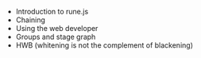 - Introduction to rune.js
- Chaining
- Using the web developer
- Groups and stage graph
- HWB (whitening is not the complement of blackening)